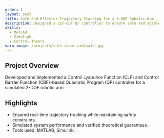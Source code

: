 ```yaml
---
order: 1
layout: post
title: Safe End-Effector Trajectory Tracking for a 2-DOF Robotic Arm
description: Designed a CLF-CBF QP controller to ensure safe and stable trajectory tracking under dynamic constraints.
skills:
  - MATLAB
  - Simulink
  - Control Theory
main-image: /projects/safe-robot-arm/safe.jpg
---
```


## Project Overview
Developed and implemented a Control Lyapunov Function (CLF) and Control Barrier Function (CBF)-based Quadratic Program (QP) controller for a simulated 2-DOF robotic arm.

## Highlights
- Ensured real-time trajectory tracking while maintaining safety constraints.
- Simulated system performance and verified theoretical guarantees.
- Tools used: MATLAB, Simulink.

